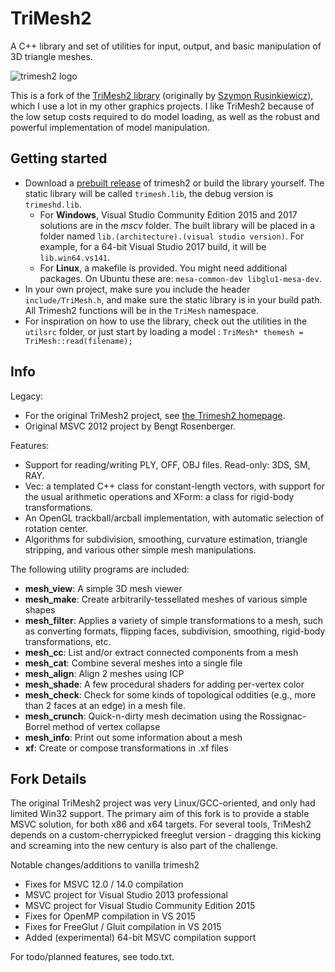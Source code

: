 # TriMesh2

A C++ library and set of utilities for input, output, and basic manipulation of 3D triangle meshes.

![trimesh2 logo](https://raw.githubusercontent.com/Forceflow/trimesh2/master/html/trimesh_logo.jpg)

This is a fork of the [TriMesh2 library](http://gfx.cs.princeton.edu/proj/trimesh2/) (originally by [Szymon Rusinkiewicz](https://www.cs.princeton.edu/~smr/)), which I use a lot in my other graphics projects. I like TriMesh2 because of the low setup costs required to do model loading, as well as the robust and powerful implementation of model manipulation.
 
## Getting started
 * Download a [prebuilt release](https://github.com/Forceflow/trimesh2/releases) of trimesh2 or build the library yourself. The static library will be called `trimesh.lib`, the debug version is `trimeshd.lib`.
   * For **Windows**, Visual Studio Community Edition 2015 and 2017 solutions are in the *mscv* folder. The built library will be placed in a folder named `lib.(architecture).(visual studio version)`. For example, for a 64-bit Visual Studio 2017 build, it will be `lib.win64.vs141`.
   * For **Linux**, a makefile is provided. You might need additional packages. On Ubuntu these are: `mesa-common-dev libglu1-mesa-dev`.
 * In your own project, make sure you include the header `include/TriMesh.h`, and make sure the static library is in your build path. All Trimesh2 functions will be in the `TriMesh` namespace.
 * For inspiration on how to use the library, check out the utilities in the `utilsrc` folder, or just start by loading a model : `TriMesh* themesh = TriMesh::read(filename);`

## Info
Legacy:

 * For the original TriMesh2 project, see [the Trimesh2 homepage](http://gfx.cs.princeton.edu/proj/trimesh2/).
 * Original MSVC 2012 project by Bengt Rosenberger.
 
Features: 

 * Support for reading/writing PLY, OFF, OBJ files. Read-only: 3DS, SM, RAY.
 * Vec: a templated C++ class for constant-length vectors, with support for the usual arithmetic operations and XForm: a class for rigid-body transformations.
 * An OpenGL trackball/arcball implementation, with automatic selection of rotation center.
 * Algorithms for subdivision, smoothing, curvature estimation, triangle stripping, and various other simple mesh manipulations.

The following utility programs are included:

 * **mesh_view**: A simple 3D mesh viewer
 * **mesh_make**: Create arbitrarily-tessellated meshes of various simple shapes
 * **mesh_filter**: Applies a variety of simple transformations to a mesh, such as converting formats, flipping faces, subdivision, smoothing, rigid-body transformations, etc.
 * **mesh_cc**: List and/or extract connected components from a mesh
 * **mesh_cat**: Combine several meshes into a single file
 * **mesh_align**: Align 2 meshes using ICP
 * **mesh_shade**: A few procedural shaders for adding per-vertex color
 * **mesh_check**: Check for some kinds of topological oddities (e.g., more than 2 faces at an edge) in a mesh file.
 * **mesh_crunch**: Quick-n-dirty mesh decimation using the Rossignac-Borrel method of vertex collapse
 * **mesh_info**: Print out some information about a mesh
 * **xf**: Create or compose transformations in .xf files

## Fork Details

The original TriMesh2 project was very Linux/GCC-oriented, and only had limited Win32 support. The primary aim of this fork is to provide a stable MSVC solution, for both x86 and x64 targets. For several tools, TriMesh2 depends on a custom-cherrypicked freeglut version - dragging this kicking and screaming into the new century is also part of the challenge.

Notable changes/additions to vanilla trimesh2
 * Fixes for MSVC 12.0 / 14.0 compilation
 * MSVC project for Visual Studio 2013 professional
 * MSVC project for Visual Studio Community Edition 2015
 * Fixes for OpenMP compilation in VS 2015
 * Fixes for FreeGlut / Gluit compilation in VS 2015
 * Added (experimental) 64-bit MSVC compilation support

For todo/planned features, see todo.txt.
